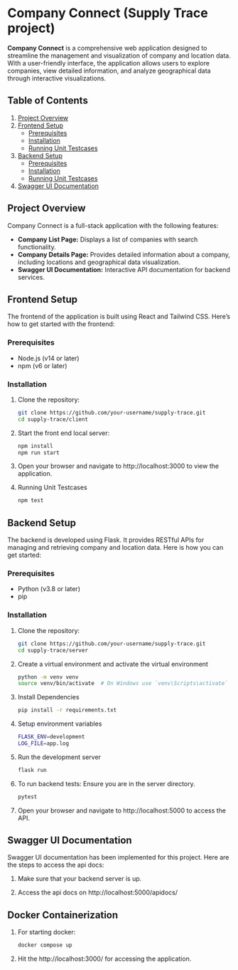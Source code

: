 # Company Connect (Supply Trace project)

**Company Connect** is a comprehensive web application designed to streamline the management and visualization of company and location data. With a user-friendly interface, the application allows users to explore companies, view detailed information, and analyze geographical data through interactive visualizations.

## Table of Contents

1. [Project Overview](#project-overview)
2. [Frontend Setup](#frontend-setup)
   - [Prerequisites](#prerequisites)
   - [Installation](#installation)
   - [Running Unit Testcases](#running-unit-testcases)
3. [Backend Setup](#backend-setup)
   - [Prerequisites](#prerequisites-1)
   - [Installation](#installation-1)
   - [Running Unit Testcases](#running-unit-testcases-1)
4. [Swagger UI Documentation](#swagger-ui-documentation)

## Project Overview

Company Connect is a full-stack application with the following features:
- **Company List Page:** Displays a list of companies with search functionality.
- **Company Details Page:** Provides detailed information about a company, including locations and geographical data visualization.
- **Swagger UI Documentation:** Interactive API documentation for backend services.

## Frontend Setup

The frontend of the application is built using React and Tailwind CSS. Here’s how to get started with the frontend:

### Prerequisites

- Node.js (v14 or later)
- npm (v6 or later)

### Installation

1. Clone the repository:

   ```sh
   git clone https://github.com/your-username/supply-trace.git
   cd supply-trace/client

2. Start the front end local server:

    ```sh
    npm install
    npm run start

3. Open your browser and navigate to http://localhost:3000 to view the        application.

4. Running Unit Testcases

    ```sh
    npm test

## Backend Setup

The backend is developed using Flask. It provides RESTful APIs for managing and retrieving company and location data. Here is how you can get started:

### Prerequisites

- Python (v3.8 or later)
- pip

### Installation

1. Clone the repository:

   ```sh
   git clone https://github.com/your-username/supply-trace.git
   cd supply-trace/server

2. Create a virtual environment and activate the virtual environment

    ```sh
    python -m venv venv
    source venv/bin/activate  # On Windows use `venv\Scripts\activate`


3. Install Dependencies
    ```sh
    pip install -r requirements.txt

4. Setup environment variables

    ```sh
    FLASK_ENV=development
    LOG_FILE=app.log
5. Run the development server
    ```sh
    flask run
6. To run backend tests:
    Ensure you are in the server directory.

    ```sh
    pytest

7. Open your browser and navigate to http://localhost:5000 to access the API.

## Swagger UI Documentation

Swagger UI documentation has been implemented for this project. Here are the steps to access the api docs:

1. Make sure that your backend server is up. 

2. Access the api docs on http://localhost:5000/apidocs/

## Docker Containerization

1. For starting docker:
   
   ```sh
   docker compose up
2. Hit the http://localhost:3000/ for accessing the application.





   













